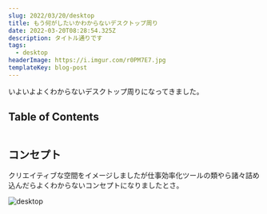```yaml
---
slug: 2022/03/20/desktop
title: もう何がしたいかわからないデスクトップ周り
date: 2022-03-20T08:28:54.325Z
description: タイトル通りです
tags:
  - desktop
headerImage: https://i.imgur.com/r0PM7E7.jpg
templateKey: blog-post
---
```

いよいよよくわからないデスクトップ周りになってきました。

## Table of Contents

```toc

```

## コンセプト

クリエイティブな空間をイメージしましたが仕事効率化ツールの類やら諸々詰め込んだらよくわからないコンセプトになりましたとさ。

![desktop](https://i.imgur.com/r0PM7E7.jpg)

